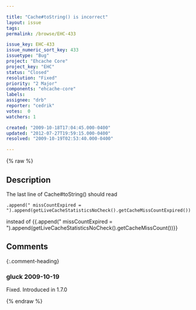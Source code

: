 ```yaml
---

title: "Cache#toString() is incorrect"
layout: issue
tags: 
permalink: /browse/EHC-433

issue_key: EHC-433
issue_numeric_sort_key: 433
issuetype: "Bug"
project: "Ehcache Core"
project_key: "EHC"
status: "Closed"
resolution: "Fixed"
priority: "2 Major"
components: "ehcache-core"
labels: 
assignee: "drb"
reporter: "cedrik"
votes:  0
watchers: 1

created: "2009-10-18T17:04:45.000-0400"
updated: "2012-07-27T19:59:15.000-0400"
resolved: "2009-10-19T02:53:40.000-0400"

---
```




{% raw %}



## Description

<div markdown="1" class="description">

The last line of Cache#toString() should read

```
.append(" missCountExpired = ").append(getLiveCacheStatisticsNoCheck().getCacheMissCountExpired())
```

instead of
{{.append(" missCountExpired = ").append(getLiveCacheStatisticsNoCheck().getCacheMissCount())}}

</div>

## Comments


{:.comment-heading}
### **gluck** <span class="date">2009-10-19</span>

<div markdown="1" class="comment">

Fixed. Introduced in 1.7.0

</div>



{% endraw %}

